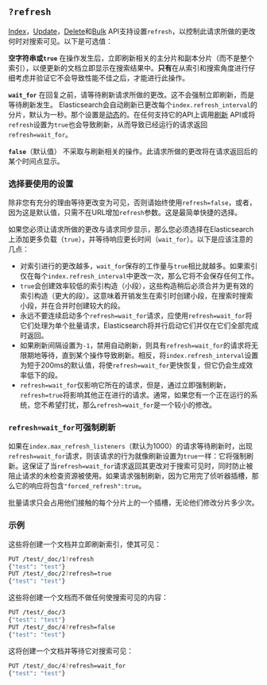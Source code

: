 ## `?refresh`
[Index](../05-Document-APIs/Index-API.md)，[Update](../05-Document-APIs/Update-API.md)，[Delete](../05-Document-APIs/Delete-API.md)和[Bulk](../05-Document-APIs/Bulk-API.md) API支持设置`refresh`，以控制此请求所做的更改何时对搜索可见。以下是可选值：

**空字符串或`true`**
    在操作发生后，立即刷新相关的主分片和副本分片（而不是整个索引），以便更新的文档立即显示在搜索结果中。**只有**在从索引和搜索角度进行仔细考虑并验证它不会导致性能不佳之后，才能进行此操作。

**`wait_for`**
    在回复之前，请等待刷新请求所做的更改。这不会强制立即刷新，而是等待刷新发生。 Elasticsearch会自动刷新已更改每个`index.refresh_interval`的分片，默认为一秒。那个设置是[动态](../15-Index-Modules/README.md#动态索引设置)的。在任何支持它的API上调用[刷新](../08-Indices-APIs/Refresh.md) API或将`refresh`设置为`true`也会导致刷新，从而导致已经运行的请求返回`refresh=wait_for`。

**`false`**（默认值）
    不采取与刷新相关的操作。此请求所做的更改将在请求返回后的某个时间点显示。
    
### 选择要使用的设置
除非您有充分的理由等待更改变为可见，否则请始终使用`refresh=false`，或者，因为这是默认值，只需不在URL增加`refresh`参数。这是最简单快捷的选择。

如果您必须让请求所做的更改与请求同步显示，那么您必须选择在Elasticsearch上添加更多负载（`true`），并等待响应更长时间（`wait_for`）。以下是应该注意的几点：

- 对索引进行的更改越多，`wait_for`保存的工作量与`true`相比就越多。如果索引仅在每个`index.refresh_interval`中更改一次，那么它将不会保存任何工作。
- `true`会创建效率较低的索引构造（小段），这些构造稍后必须合并为更有效的索引构造（更大的段）。这意味着开销发生在索引时创建小段，在搜索时搜索小段，并在合并时创建较大的段。
- 永远不要连续启动多个`refresh=wait_for`请求，应使用`refresh=wait_for`将它们处理为单个批量请求，Elasticsearch将并行启动它们并仅在它们全部完成时返回。
- 如果刷新间隔设置为`-1`，禁用自动刷新，则具有`refresh=wait_for`的请求将无限期地等待，直到某个操作导致刷新。相反，将`index.refresh_interval`设置为短于200ms的默认值，将使`refresh=wait_for`更快恢复，但它仍会生成效率低下的段。
- `refresh=wait_for`仅影响它所在的​​请求，但是，通过立即强制刷新，`refresh=true`将影响其他正在进行的请求。通常，如果您有一个正在运行的系统，您不希望打扰，那么`refresh=wait_for`是一个较小的修改。

### `refresh=wait_for`可强制刷新
如果在`index.max_refresh_listeners`（默认为1000）的请求等待刷新时，出现`refresh=wait_for`请求，则该请求的行为就像刷新设置为`true`一样：它将强制刷新。这保证了当`refresh=wait_for`请求返回其更改对于搜索可见时，同时防止被阻止请求的未检查资源被使用。如果请求强制刷新，因为它用完了侦听器插槽，那么它的响应将包含`"forced_refresh":true`。

批量请求只会占用他们接触的每个分片上的一个插槽，无论他们修改分片多少次。

### 示例
这些将创建一个文档并立即刷新索引，使其可见：

```sh
PUT /test/_doc/1?refresh
{"test": "test"}
PUT /test/_doc/2?refresh=true
{"test": "test"}
```

这些将创建一个文档而不做任何使搜索可见的内容：

```sh
PUT /test/_doc/3
{"test": "test"}
PUT /test/_doc/4?refresh=false
{"test": "test"}
```

这将创建一个文档并等待它对搜索可见：

```sh
PUT /test/_doc/4?refresh=wait_for
{"test": "test"}
```
